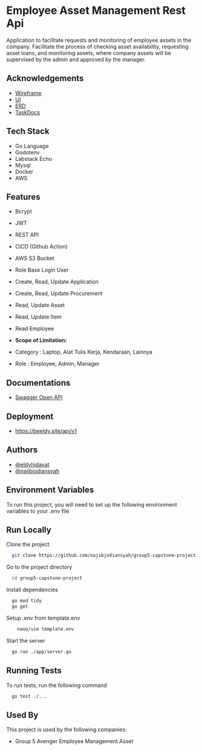 # Employee Asset Management Rest Api

Application to facilitate requests and monitoring of employee assets in the company.
Facilitate the process of checking asset availability, requesting asset loans, and monitoring assets, where company assets will be supervised by the admin and approved by the manager.

<!-- Aplikasi untuk memudahkan permintaan dan monitoring asset karyawan pada perusahaan.
Memudahkan proses pengecekan ketersediaan asset, permintaan peminjaman asset, dan monitoring asset, dimana asset perusahaan akan di supervise oleh admin dan di setujui oleh manager. -->

## Acknowledgements

- [Wireframe](https://drive.google.com/drive/folders/146w2Xl-i1A9sDIYG0D2PrpAfKN8rtFGa?usp=sharing)
- [UI](https://www.figma.com/file/RIUf4ssTfGccwwN3zRpANU/Capstone)
- [ERD](https://drive.google.com/file/d/1BoHoIu2F-heUm3OG4G03r613qPgjvVGT/view?usp=sharing)
- [TaskDocs](https://docs.google.com/presentation/d/1nQiBvc3hWbIXPMPp0cOSmURZxOKcfCy1SHTHbQK9ZU0/edit#slide=id.g115a0663133_0_137)

## Tech Stack

- Go Language
- Godotenv
- Labstack Echo
- Mysql
- Docker
- AWS

## Features

- Bcrypt
- JWT
- REST API
- CICD (Github Action)
- AWS S3 Bucket
- Role Base Login User
- Create, Read, Update Application
- Create, Read, Update Procurement
- Read, Update Asset
- Read, Update Item
- Read Employee

- **Scope of Limitation:**

- Category : Laptop, Alat Tulis Kerja, Kendaraan, Lainnya
- Role : Employee, Admin, Manager

## Documentations

- [Swagger Open API](https://app.swaggerhub.com/apis-docs/iswanulumam/EventPlanningApp/1.0.0)

## Deployment

- https://beeldy.site/api/v1

## Authors

- [@eldyhidayat](https://www.github.com/eldyhidayat)
- [@najibjodiansyah](https://www.github.com/najibjodiansyah)

## Environment Variables

To run this project, you will need to set up the following environment variables to your .env file

## Run Locally

Clone the project

```bash
  git clone https://github.com/najibjodiansyah/group5-capstone-project.git
```

Go to the project directory

```bash
  cd group5-capstone-project
```

Install dependencies

```bash
  go mod tidy
  go get
```

Setup .env from template.env

```bash
    nano/vim template.env
```

Start the server

```bash
  go run ./app/server.go
```

## Running Tests

To run tests, run the following command

```bash
  go test ./...
```

## Used By

This project is used by the following companies:

- Group 5 Avenger Employee Management Asset
